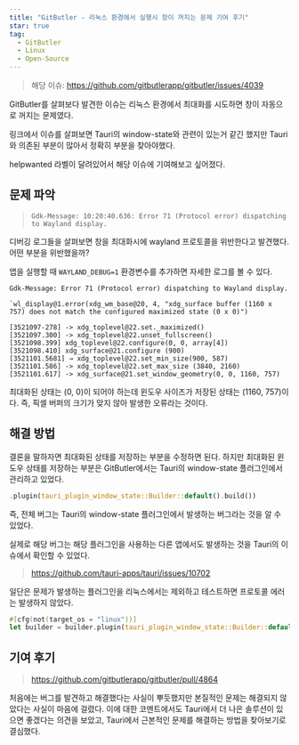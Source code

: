 ```yaml
---
title: "GitButler - 리눅스 환경에서 실행시 창이 꺼지는 문제 기여 후기"
star: true
tag:
  - GitButler
  - Linux
  - Open-Source
---
```


> 해당 이슈: https://github.com/gitbutlerapp/gitbutler/issues/4039

GitButler를 살펴보다 발견한 이슈는 리눅스 환경에서 최대화를 시도하면 창이 자동으로 꺼지는 문제였다.

링크에서 이슈를 살펴보면 Tauri의 window-state와 관련이 있는거 같긴 했지만 Tauri와 의존된 부분이 많아서 정확히 부분을 찾아야했다.

helpwanted 라벨이 달려있어서 해당 이슈에 기여해보고 싶어졌다.

<!-- end -->

## 문제 파악

> `Gdk-Message: 10:20:40.636: Error 71 (Protocol error) dispatching to Wayland display.`

디버깅 로그들을 살펴보면 창을 최대화시에 wayland 프로토콜을 위반한다고 발견했다.
어떤 부분을 위반했을까?

앱을 실행할 때 `WAYLAND_DEBUG=1` 환경변수를 추가하면 자세한 로그를 볼 수 있다.

```
Gdk-Message: Error 71 (Protocol error) dispatching to Wayland display.

`wl_display@1.error(xdg_wm_base@20, 4, "xdg_surface buffer (1160 x 757) does not match the configured maximized state (0 x 0)")

[3521097-278] -> xdg_toplevel@22.set._maximized()
[3521097.300] -> xdg_toplevel@22.unset_fullscreen()
[3521098.399] xdg_toplevel@22.configure(0, 0, array[4])
[3521098.410] xdg_surface@21.configure (900)
[3521101.5681] → xdg_toplevel@22.set_min_size(900, 587)
[3521101.586] -> xdg_toplevel@22.set_max_size (3840, 2160)
[3521101.617] -> xdg_surface@21.set_window_geometry(0, 0, 1160, 757)
```

최대화된 상태는 (0, 0)이 되어야 하는데 윈도우 사이즈가 저장된 상태는 (1160, 757)이다.
즉, 픽셀 버퍼의 크기가 맞지 않아 발생한 오류라는 것이다.

## 해결 방법

결론을 말하자면 최대화된 상태를 저장하는 부분을 수정하면 된다.
하지만 최대화된 윈도우 상태를 저장하는 부분은 GitButler에서는 Tauri의 window-state 플러그인에서 관리하고 있었다.

```rust
.plugin(tauri_plugin_window_state::Builder::default().build())
```

즉, 전체 버그는 Tauri의 window-state 플러그인에서 발생하는 버그라는 것을 알 수 있었다.

실제로 해당 버그는 해당 플러그인을 사용하는 다른 앱에서도 발생하는 것을 Tauri의 이슈에서 확인할 수 있었다.

> https://github.com/tauri-apps/tauri/issues/10702

일단은 문제가 발생하는 플러그인을 리눅스에서는 제외하고 테스트하면 프로토콜 에러는 발생하지 않았다.

```rust
#[cfg(not(target_os = "linux"))]
let builder = builder.plugin(tauri_plugin_window_state::Builder::default().build());
```

## 기여 후기

> https://github.com/gitbutlerapp/gitbutler/pull/4864

처음에는 버그를 발견하고 해결했다는 사실이 뿌듯했지만 본질적인 문제는 해결되지 않았다는 사실이 마음에 걸렸다.
이에 대한 코멘트에서도 Tauri에서 더 나은 솔루션이 있으면 좋겠다는 의견을 보았고, 
Tauri에서 근본적인 문제를 해결하는 방법을 찾아보기로 결심했다.
